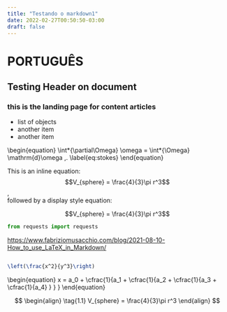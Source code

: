 ```yaml
---
title: "Testando o markdown1"
date: 2022-02-27T00:50:50-03:00
draft: false
---
```


# PORTUGUÊS

## Testing Header on document

### this is the landing page for content articles

-   list of objects
-   another item
-   another item

\begin{equation}
\int*{\partial\Omega} \omega = \int*{\Omega} \mathrm{d}\omega \,.
\label{eq:stokes}
\end{equation}

This is an inline equation: $$V_{sphere} = \frac{4}{3}\pi r^3$$,<br>
followed by a display style equation:

$$V_{sphere} = \frac{4}{3}\pi r^3$$

```python
from requests import requests
```

https://www.fabriziomusacchio.com/blog/2021-08-10-How_to_use_LaTeX_in_Markdown/

```latex

\left(\frac{x^2}{y^3}\right)

```

\begin{equation}
x = a_0 + \cfrac{1}{a_1 + \cfrac{1}{a_2 + \cfrac{1}{a_3 + \cfrac{1}{a_4} } } }
\end{equation}

$$
\begin{align}
  \tag{1.1}
  V_{sphere} = \frac{4}{3}\pi r^3
\end{align}
$$
